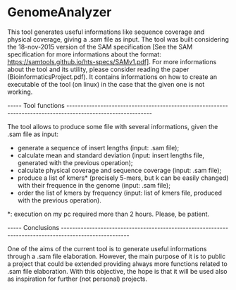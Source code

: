 # GenomeAnalyzer

This tool generates useful informations like sequence coverage and physical coverage, giving a .sam file as input.
The tool was built considering the 18-nov-2015 version of the SAM specification [See the SAM specification for more informations about the format: https://samtools.github.io/hts-specs/SAMv1.pdf].
For more informations about the tool and its utility, please consider reading the paper (BioinformaticsProject.pdf). It contains informations on how to create an executable of the tool (on linux) in the case that the given one is not working.

----- Tool functions ------------------------------------------------------------------------------------------------------------

The tool allows to produce some file with several informations, given the .sam file as input:
  - generate a sequence of insert lengths  (input: .sam file);
  - calculate mean and standard deviation (input: insert lengths file, generated with the previous operation);
  - calculate physical coverage and sequence coverage (input: .sam file);
  - produce a list of kmers* (precisely 5-mers, but k can be easily changed) with their frequence in the genome  (input: .sam file);
  - order the list of kmers by frequency  (input: list of kmers file, produced with the previous operation).

*: execution on my pc required more than 2 hours. Please, be patient. 

----- Conclusions ------------------------------------------------------------------------------------------------------

One of the aims of the current tool is to generate useful informations through a .sam file elaboration. However, the main purpose of it is to public a project that could be extended providing always more functions related to .sam file elaboration. With this objective, the hope is that it will be used also as inspiration for further (not personal) projects.
